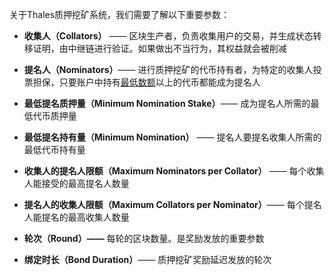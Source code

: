 关于Thales质押挖矿系统，我们需要了解以下重要参数：

 - **收集人（Collators）** —— 区块生产者，负责收集用户的交易，并生成状态转移证明，由中继链进行验证。如果做出不当行为，其权益就会被削减
 - **提名人（Nominators）**—— 进行质押挖矿的代币持有者，为特定的收集人投票担保，只要账户中持有[最低数额](https://wiki.polkadot.network/docs/en/learn-accounts#balance-types)以上的代币都能成为提名人
 - **最低提名质押量（Minimum Nomination Stake）**—— 成为提名人所需的最低代币质押量
 - **最低提名持有量（Minimum Nomination）** —— 提名人要提名收集人所需的最低代币持有量
 - **收集人的提名人限额（Maximum Nominators per Collator）** —— 每个收集人能接受的最高提名人数量
 - **提名人的收集人限额（Maximum Collators per Nominator）**—— 每个提名人能提名的最高收集人数量
 - **轮次（Round）——** 每轮的区块数量。是奖励发放的重要参数

 - **绑定时长（Bond Duration）**—— 质押挖矿奖励延迟发放的轮次